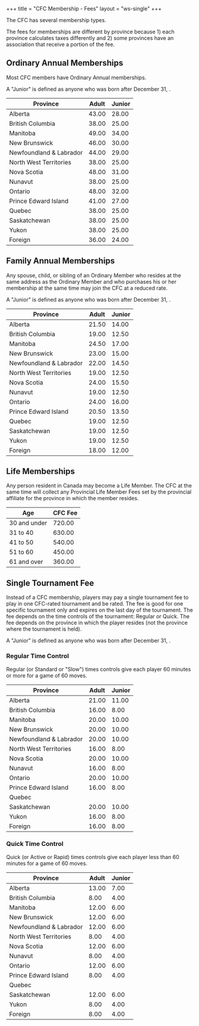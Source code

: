 +++
title = "CFC Membership - Fees"
layout = "ws-single"
+++
<script>var cfc_junior = (new Date()).getFullYear() - 21;</script>

The CFC has several membership types.

The fees for memberships are different by province
because 1) each province calculates taxes differently
and 2) some provinces have an association that receive a portion of the fee.

## Ordinary Annual Memberships

Most CFC members have Ordinary Annual memberships.

A "Junior" is defined as anyone who was born after 
December 31, <script>document.write(cfc_junior);</script>.

| Province | Adult | Junior |
|----------|-------|--------|
| Alberta | 43.00  | 28.00  | 
| British Columbia | 38.00  | 25.00  | 
| Manitoba | 49.00  | 34.00  | 
| New Brunswick | 46.00  | 30.00  | 
| Newfoundland & Labrador | 44.00  | 29.00  | 
| North West Territories | 38.00  | 25.00  | 
| Nova Scotia | 48.00  | 31.00  | 
| Nunavut | 38.00  | 25.00  | 
| Ontario | 48.00  | 32.00  | 
| Prince Edward Island | 41.00  | 27.00  | 
| Quebec | 38.00  | 25.00  | 
| Saskatchewan | 38.00  | 25.00  | 
| Yukon | 38.00  | 25.00  | 
| Foreign | 36.00  | 24.00  | 

## Family Annual Memberships

Any spouse, child, or sibling of an Ordinary Member
who resides at the same address as the Ordinary Member
and who purchases his or her membership at the same time
may join the CFC at a reduced rate.

A "Junior" is defined as anyone who was born after 
December 31, <script>document.write(cfc_junior);</script>.

| Province | Adult | Junior |
|----------|-------|--------|
| Alberta | 21.50  | 14.00 
| British Columbia | 19.00  | 12.50 
| Manitoba | 24.50  | 17.00 
| New Brunswick | 23.00  | 15.00 
| Newfoundland & Labrador | 22.00  | 14.50 
| North West Territories | 19.00  | 12.50 
| Nova Scotia | 24.00  | 15.50 
| Nunavut | 19.00  | 12.50 
| Ontario | 24.00  | 16.00 
| Prince Edward Island | 20.50  | 13.50 
| Quebec | 19.00  | 12.50 
| Saskatchewan | 19.00  | 12.50 
| Yukon | 19.00  | 12.50 
| Foreign | 18.00  | 12.00 

## Life Memberships

Any person resident in Canada may become a Life Member.
The CFC at the same time will collect any Provincial Life Member Fees set by the provincial affiliate
for the province in which the member resides.

| Age   | CFC Fee |
|-------|-----|
| 30 and under | 720.00 |
| 31 to 40 | 630.00 |
| 41 to 50 | 540.00 |
| 51 to 60 | 450.00 |
| 61 and over | 360.00 |

## Single Tournament Fee 

Instead of a CFC membership, players may pay a single tournament fee to play in one CFC-rated tournament and be rated.
The fee is good for one specific tournament only and expires on the last day of the tournament.
The fee depends on the time controls of the tournament: Regular or Quick.
The fee depends on the province in which the player resides (not the province where the tournament is held).

A "Junior" is defined as anyone who was born after 
December 31, <script>document.write(cfc_junior);</script>.

### Regular Time Control

Regular (or Standard or "Slow") times controls give each player
60 minutes or more for a game of 60 moves. 

| Province | Adult | Junior |
|----------|-------|--------|
| Alberta | 21.00 | 11.00
| British Columbia | 16.00 | 8.00
| Manitoba | 20.00 | 10.00
| New Brunswick | 20.00 | 10.00
| Newfoundland & Labrador | 20.00 | 10.00
| North West Territories | 16.00 | 8.00
| Nova Scotia | 20.00 | 10.00
| Nunavut | 16.00 | 8.00
| Ontario | 20.00 | 10.00
| Prince Edward Island | 16.00 | 8.00
| Quebec |  | 
| Saskatchewan | 20.00 | 10.00
| Yukon | 16.00 | 8.00
| Foreign | 16.00 | 8.00

### Quick Time Control

Quick (or Active or Rapid) times controls give each player
less than 60 minutes for a game of 60 moves. 

| Province | Adult | Junior |
|----------|-------|--------|
| Alberta | 13.00 | 7.00
| British Columbia | 8.00 | 4.00
| Manitoba | 12.00 | 6.00
| New Brunswick | 12.00 | 6.00
| Newfoundland & Labrador | 12.00 | 6.00
| North West Territories | 8.00 | 4.00
| Nova Scotia | 12.00 | 6.00
| Nunavut | 8.00 | 4.00
| Ontario | 12.00 | 6.00
| Prince Edward Island | 8.00 | 4.00
| Quebec |  |
| Saskatchewan | 12.00 | 6.00
| Yukon | 8.00 | 4.00
| Foreign | 8.00 | 4.00
